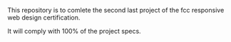 This repository is to comlete the second last project of the fcc
responsive web design certification.

It will comply with 100% of the project specs.
